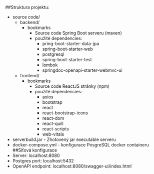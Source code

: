 ##Struktura projektu:
* source code/
  * backend/
    * bookmarks
      *  Source code Spring Boot serveru (maven)
      *  použité dependencies:
         * pring-boot-starter-data-jpa
         * spring-boot-starter-web
         * postgresql
         * spring-boot-starter-test
         * lombok
         * springdoc-openapi-starter-webmvc-ui
  * frontend/
    * bookmarks
      * Source code ReactJS stránky (npm)
      * použité dependencies:
        * axios
        * bootstrap
        * react
        * react-bootstrap-icons
        * react-dom
        * react-quill
        * react-scripts
        * web-vitals
* serverbuild.jar     - Zhotovený jar executable serveru
* docker-compose.yml  - konfigurace PosgreSQL docker containeru
##Síťová konfigurace
* Server:           localhost:8080
* Postgres port:    localhost:5432
* OpenAPI endpoint: localhost:8080/swagger-ui/index.html
